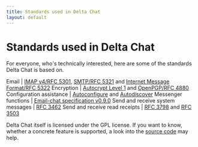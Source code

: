 ```yaml
---
title: Standards used in Delta Chat
layout: default
---
```


# Standards used in Delta Chat

For everyone, who's technically interested, here are some of the standards Delta Chat is based on.

Email                            | [IMAP v4/RFC 5301](https://tools.ietf.org/html/rfc3501), [SMTP/RFC 5321](https://tools.ietf.org/html/rfc5321) and [Internet Message Format/RFC 5322](https://tools.ietf.org/html/rfc5322) 
Encryption                       | [Autocrypt Level 1](https://autocrypt.org) and [OpenPGP/RFC 4880](https://tools.ietf.org/html/rfc4880)
Configuration assistance         | [Autoconfigure](https://developer.mozilla.org/en-US/docs/Mozilla/Thunderbird/Autoconfiguration) and [Autodiscover](https://technet.microsoft.com/library/bb124251(v=exchg.150).aspx)
Messenger functions              | [Email-chat specification v0.9.0](https://delta.chat/en/spec)
Send and receive system messages | [RFC 3462](https://tools.ietf.org/html/rfc3462)
Send and receive read receipts   | [RFC 3798](https://tools.ietf.org/html/rfc3798) and [RFC 3503](https://tools.ietf.org/html/rfc3503)

Delta Chat itself is licensed under the GPL license.
If you want to know, whether a concrete feature is supported, a look into the [source code](https://github.com/deltachat) may help.
